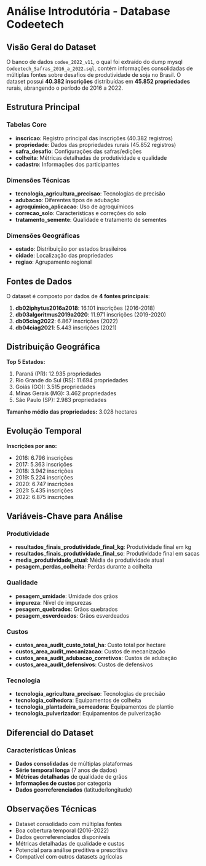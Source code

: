 # Análise Introdutória - Database Codeetech

## Visão Geral do Dataset

O banco de dados `codee_2022_v11`, o qual foi extraído do dump mysql `Codeetech_Safras_2016_a_2022.sql`, contém informações consolidadas de múltiplas fontes sobre desafios de produtividade de soja no Brasil. O dataset possui **40.382 inscrições** distribuídas em **45.852 propriedades** rurais, abrangendo o período de 2016 a 2022.

## Estrutura Principal

### Tabelas Core

- **inscricao**: Registro principal das inscrições (40.382 registros)
- **propriedade**: Dados das propriedades rurais (45.852 registros)
- **safra_desafio**: Configurações das safras/edições
- **colheita**: Métricas detalhadas de produtividade e qualidade
- **cadastro**: Informações dos participantes

### Dimensões Técnicas

- **tecnologia_agricultura_precisao**: Tecnologias de precisão
- **adubacao**: Diferentes tipos de adubação
- **agroquimico_aplicacao**: Uso de agroquímicos
- **correcao_solo**: Características e correções do solo
- **tratamento_semente**: Qualidade e tratamento de sementes

### Dimensões Geográficas

- **estado**: Distribuição por estados brasileiros
- **cidade**: Localização das propriedades
- **regiao**: Agrupamento regional

## Fontes de Dados

O dataset é composto por dados de **4 fontes principais**:

1. **db02iphytus2016a2018**: 16.101 inscrições (2016-2018)
2. **db03algoritmus2019a2020**: 11.971 inscrições (2019-2020)
3. **db05ciag2022**: 6.867 inscrições (2022)
4. **db04ciag2021**: 5.443 inscrições (2021)

## Distribuição Geográfica

**Top 5 Estados:**

1. Paraná (PR): 12.935 propriedades
2. Rio Grande do Sul (RS): 11.694 propriedades
3. Goiás (GO): 3.515 propriedades
4. Minas Gerais (MG): 3.462 propriedades
5. São Paulo (SP): 2.983 propriedades

**Tamanho médio das propriedades:** 3.028 hectares

## Evolução Temporal

**Inscrições por ano:**

- 2016: 6.796 inscrições
- 2017: 5.363 inscrições
- 2018: 3.942 inscrições
- 2019: 5.224 inscrições
- 2020: 6.747 inscrições
- 2021: 5.435 inscrições
- 2022: 6.875 inscrições

## Variáveis-Chave para Análise

### Produtividade

- **resultados_finais_produtividade_final_kg**: Produtividade final em kg
- **resultados_finais_produtividade_final_sc**: Produtividade final em sacas
- **media_produtividade_atual**: Média de produtividade atual
- **pesagem_perdas_colheita**: Perdas durante a colheita

### Qualidade

- **pesagem_umidade**: Umidade dos grãos
- **impureza**: Nível de impurezas
- **pesagem_quebrados**: Grãos quebrados
- **pesagem_esverdeados**: Grãos esverdeados

### Custos

- **custos_area_audit_custo_total_ha**: Custo total por hectare
- **custos_area_audit_mecanizacao**: Custos de mecanização
- **custos_area_audit_adubacao_corretivos**: Custos de adubação
- **custos_area_audit_defensivos**: Custos de defensivos

### Tecnologia

- **tecnologia_agricultura_precisao**: Tecnologias de precisão
- **tecnologia_colhedora**: Equipamentos de colheita
- **tecnologia_plantadeira_semeadora**: Equipamentos de plantio
- **tecnologia_pulverizador**: Equipamentos de pulverização

## Diferencial do Dataset

### Características Únicas

- **Dados consolidadas** de múltiplas plataformas
- **Série temporal longa** (7 anos de dados)
- **Métricas detalhadas** de qualidade de grãos
- **Informações de custos** por categoria
- **Dados georreferenciados** (latitude/longitude)

## Observações Técnicas

- Dataset consolidado com múltiplas fontes
- Boa cobertura temporal (2016-2022)
- Dados georreferenciados disponíveis
- Métricas detalhadas de qualidade e custos
- Potencial para análise preditiva e prescritiva
- Compatível com outros datasets agrícolas
